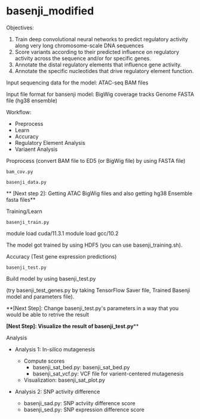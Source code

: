 # basenji_modified

Objectives:
1. Train deep convolutional neural networks to predict regulatory activity along very long chromosome-scale DNA sequences
2. Score variants according to their predicted influence on regulatory activity across the sequence and/or for specific genes.
3. Annotate the distal regulatory elements that influence gene activity.
4. Annotate the specific nucleotides that drive regulatory element function.

Input sequencing data for the model:
ATAC-seq BAM files

Input file format for bansenji model: 
BigWig coverage tracks
Genome FASTA file (hg38 ensemble)

Workflow:
- Preprocess
- Learn
- Accuracy
- Regulatory Element Analysis
- Variaent Analysis

Proprocess (convert BAM file to ED5 (or BigWig file) by using FASTA file)

```
bam_cov.py
```
```
basenji_data.py
```
**
[Next step 2]: Getting ATAC BigWig files and also getting hg38 Ensemble fasta files**

Training/Learn

```
basenji_train.py
```
module load cuda/11.3.1
module load gcc/10.2

The model got trained by using HDF5 (you can use basenji_training.sh). 

Accuracy (Test gene expression predictions)
```
basenji_test.py
```
Build model by using basenji_test.py 

(try basenji_test_genes.py by taking TensorFlow Saver file, Trained Basenji model and parameters file).

**[Next Step]: Change basenji_test.py's parameters in a way that you would be able to retrive the result

**[Nest Step]: Visualize the result of basenji_test.py****

Analysis
- Analysis 1: In-silico mutagenesis
  - Compute scores
    -  basenji_sat_bed.py: basenji_sat_bed.py
    -  basenji_sat_vcf.py: VCF file for varient-centered mutagenesis 
  - Visualization: basenji_sat_plot.py 

- Analysis 2: SNP activity difference
  - basenji_sad.py: SNP actviity difference score
  - basenji_sed.py: SNP expression difference score




